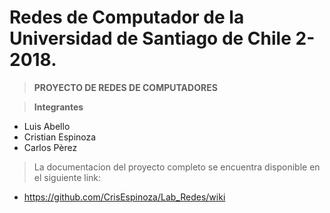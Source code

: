# Redes de Computador de la Universidad de Santiago de Chile 2-2018.

> **PROYECTO DE REDES DE COMPUTADORES**

> **Integrantes**
-  Luis Abello
-  Cristian Espinoza
-  Carlos Pèrez

> La documentacion del proyecto completo se encuentra disponible en el siguiente link: 

  * https://github.com/CrisEspinoza/Lab_Redes/wiki

